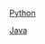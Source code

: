 [Python](https://github.com/ssssihoon/Basic_Grammer/blob/main/Python.md)


[Java](https://github.com/ssssihoon/Basic_Grammer/blob/main/Java.md)
